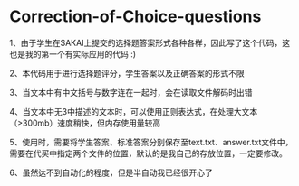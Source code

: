 # Correction-of-Choice-questions

1、由于学生在SAKAI上提交的选择题答案形式各种各样，因此写了这个代码，这也是我的第一个有实际应用的代码 :)

2、本代码用于进行选择题评分，学生答案以及正确答案的形式不限

3、当文本中有中文括号与数字连在一起时，会在读取文件解码时出错

4、当文本中无3中描述的文本时，可以使用正则表达式，在处理大文本（>300mb）速度稍快，但内存使用量较高

5、使用时，需要将学生答案、标准答案分别保存至text.txt、answer.txt文件中，需要在代买中指定两个文件的位置，默认的是我自己的存放位置，一定要修改。

6、虽然达不到自动化的程度，但是半自动我已经很开心了
